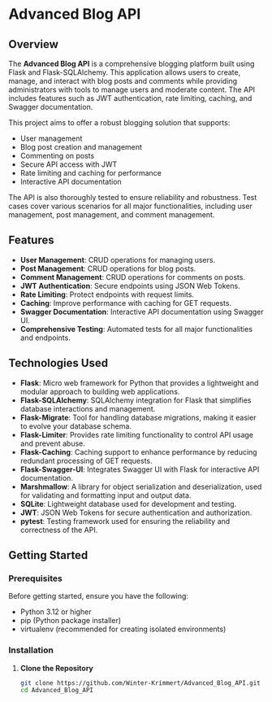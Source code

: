 # Advanced Blog API

## Overview

The **Advanced Blog API** is a comprehensive blogging platform built using Flask and Flask-SQLAlchemy. This application allows users to create, manage, and interact with blog posts and comments while providing administrators with tools to manage users and moderate content. The API includes features such as JWT authentication, rate limiting, caching, and Swagger documentation.

This project aims to offer a robust blogging solution that supports:
- User management
- Blog post creation and management
- Commenting on posts
- Secure API access with JWT
- Rate limiting and caching for performance
- Interactive API documentation

The API is also thoroughly tested to ensure reliability and robustness. Test cases cover various scenarios for all major functionalities, including user management, post management, and comment management.

## Features

- **User Management**: CRUD operations for managing users.
- **Post Management**: CRUD operations for blog posts.
- **Comment Management**: CRUD operations for comments on posts.
- **JWT Authentication**: Secure endpoints using JSON Web Tokens.
- **Rate Limiting**: Protect endpoints with request limits.
- **Caching**: Improve performance with caching for GET requests.
- **Swagger Documentation**: Interactive API documentation using Swagger UI.
- **Comprehensive Testing**: Automated tests for all major functionalities and endpoints.

## Technologies Used

- **Flask**: Micro web framework for Python that provides a lightweight and modular approach to building web applications.
- **Flask-SQLAlchemy**: SQLAlchemy integration for Flask that simplifies database interactions and management.
- **Flask-Migrate**: Tool for handling database migrations, making it easier to evolve your database schema.
- **Flask-Limiter**: Provides rate limiting functionality to control API usage and prevent abuse.
- **Flask-Caching**: Caching support to enhance performance by reducing redundant processing of GET requests.
- **Flask-Swagger-UI**: Integrates Swagger UI with Flask for interactive API documentation.
- **Marshmallow**: A library for object serialization and deserialization, used for validating and formatting input and output data.
- **SQLite**: Lightweight database used for development and testing.
- **JWT**: JSON Web Tokens for secure authentication and authorization.
- **pytest**: Testing framework used for ensuring the reliability and correctness of the API.

## Getting Started

### Prerequisites

Before getting started, ensure you have the following:

- Python 3.12 or higher
- pip (Python package installer)
- virtualenv (recommended for creating isolated environments)

### Installation

1. **Clone the Repository**

   ```bash
   git clone https://github.com/Winter-Krimmert/Advanced_Blog_API.git
   cd Advanced_Blog_API
